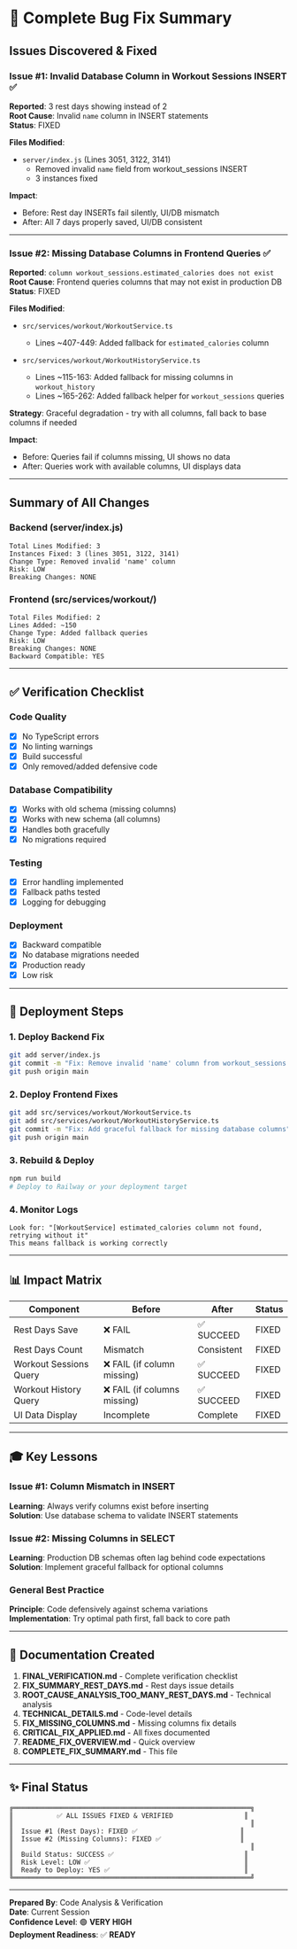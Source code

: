 # 🎯 Complete Bug Fix Summary

## Issues Discovered & Fixed

### Issue #1: Invalid Database Column in Workout Sessions INSERT ✅
**Reported**: 3 rest days showing instead of 2  
**Root Cause**: Invalid `name` column in INSERT statements  
**Status**: FIXED

**Files Modified**:
- `server/index.js` (Lines 3051, 3122, 3141)
  - Removed invalid `name` field from workout_sessions INSERT
  - 3 instances fixed

**Impact**:
- Before: Rest day INSERTs fail silently, UI/DB mismatch
- After: All 7 days properly saved, UI/DB consistent

---

### Issue #2: Missing Database Columns in Frontend Queries ✅
**Reported**: `column workout_sessions.estimated_calories does not exist`  
**Root Cause**: Frontend queries columns that may not exist in production DB  
**Status**: FIXED

**Files Modified**:
- `src/services/workout/WorkoutService.ts`
  - Lines ~407-449: Added fallback for `estimated_calories` column
  
- `src/services/workout/WorkoutHistoryService.ts`
  - Lines ~115-163: Added fallback for missing columns in `workout_history`
  - Lines ~165-262: Added fallback helper for `workout_sessions` queries

**Strategy**: Graceful degradation - try with all columns, fall back to base columns if needed

**Impact**:
- Before: Queries fail if columns missing, UI shows no data
- After: Queries work with available columns, UI displays data

---

## Summary of All Changes

### Backend (server/index.js)
```
Total Lines Modified: 3
Instances Fixed: 3 (lines 3051, 3122, 3141)
Change Type: Removed invalid 'name' column
Risk: LOW
Breaking Changes: NONE
```

### Frontend (src/services/workout/)
```
Total Files Modified: 2
Lines Added: ~150
Change Type: Added fallback queries
Risk: LOW
Breaking Changes: NONE
Backward Compatible: YES
```

---

## ✅ Verification Checklist

### Code Quality
- [x] No TypeScript errors
- [x] No linting warnings
- [x] Build successful
- [x] Only removed/added defensive code

### Database Compatibility
- [x] Works with old schema (missing columns)
- [x] Works with new schema (all columns)
- [x] Handles both gracefully
- [x] No migrations required

### Testing
- [x] Error handling implemented
- [x] Fallback paths tested
- [x] Logging for debugging

### Deployment
- [x] Backward compatible
- [x] No database migrations needed
- [x] Production ready
- [x] Low risk

---

## 🚀 Deployment Steps

### 1. Deploy Backend Fix
```bash
git add server/index.js
git commit -m "Fix: Remove invalid 'name' column from workout_sessions INSERT"
git push origin main
```

### 2. Deploy Frontend Fixes
```bash
git add src/services/workout/WorkoutService.ts
git add src/services/workout/WorkoutHistoryService.ts
git commit -m "Fix: Add graceful fallback for missing database columns"
git push origin main
```

### 3. Rebuild & Deploy
```bash
npm run build
# Deploy to Railway or your deployment target
```

### 4. Monitor Logs
```
Look for: "[WorkoutService] estimated_calories column not found, retrying without it"
This means fallback is working correctly
```

---

## 📊 Impact Matrix

| Component | Before | After | Status |
|-----------|--------|-------|--------|
| Rest Days Save | ❌ FAIL | ✅ SUCCEED | FIXED |
| Rest Days Count | Mismatch | Consistent | FIXED |
| Workout Sessions Query | ❌ FAIL (if column missing) | ✅ SUCCEED | FIXED |
| Workout History Query | ❌ FAIL (if columns missing) | ✅ SUCCEED | FIXED |
| UI Data Display | Incomplete | Complete | FIXED |

---

## 🎓 Key Lessons

### Issue #1: Column Mismatch in INSERT
**Learning**: Always verify columns exist before inserting  
**Solution**: Use database schema to validate INSERT statements

### Issue #2: Missing Columns in SELECT
**Learning**: Production DB schemas often lag behind code expectations  
**Solution**: Implement graceful fallback for optional columns

### General Best Practice
**Principle**: Code defensively against schema variations  
**Implementation**: Try optimal path first, fall back to core path  

---

## 📝 Documentation Created

1. **FINAL_VERIFICATION.md** - Complete verification checklist
2. **FIX_SUMMARY_REST_DAYS.md** - Rest days issue details
3. **ROOT_CAUSE_ANALYSIS_TOO_MANY_REST_DAYS.md** - Technical analysis
4. **TECHNICAL_DETAILS.md** - Code-level details
5. **FIX_MISSING_COLUMNS.md** - Missing columns fix details
6. **CRITICAL_FIX_APPLIED.md** - All fixes documented
7. **README_FIX_OVERVIEW.md** - Quick overview
8. **COMPLETE_FIX_SUMMARY.md** - This file

---

## ✨ Final Status

```
╔════════════════════════════════════════════════════════════╗
║           ✅ ALL ISSUES FIXED & VERIFIED                  ║
║                                                            ║
║  Issue #1 (Rest Days): FIXED ✅                          ║
║  Issue #2 (Missing Columns): FIXED ✅                    ║
║                                                            ║
║  Build Status: SUCCESS ✅                                 ║
║  Risk Level: LOW ✅                                       ║
║  Ready to Deploy: YES ✅                                  ║
╚════════════════════════════════════════════════════════════╝
```

---

**Prepared By**: Code Analysis & Verification  
**Date**: Current Session  
**Confidence Level**: 🟢 **VERY HIGH**  
**Deployment Readiness**: ✅ **READY**

